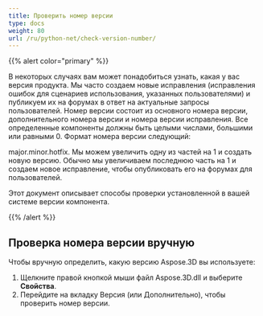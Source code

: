 ```yaml
---
title: Проверить номер версии
type: docs
weight: 80
url: /ru/python-net/check-version-number/
---
```


{{% alert color="primary" %}}

В некоторых случаях вам может понадобиться узнать, какая у вас версия продукта. Мы часто создаем новые исправления (исправления ошибок для сценариев использования, указанных пользователями) и публикуем их на форумах в ответ на актуальные запросы пользователей. Номер версии состоит из основного номера версии, дополнительного номера версии и номера версии исправления. Все определенные компоненты должны быть целыми числами, большими или равными 0. Формат номера версии следующий:

major.minor.hotfix. Мы можем увеличить одну из частей на 1 и создать новую версию. Обычно мы увеличиваем последнюю часть на 1 и создаем новое исправление, чтобы опубликовать его на форумах для пользователей.

Этот документ описывает способы проверки установленной в вашей системе версии компонента.

{{% /alert %}}

## **Проверка номера версии вручную**

Чтобы вручную определить, какую версию Aspose.3D вы используете:

1. Щелкните правой кнопкой мыши файл Aspose.3D.dll и выберите **Свойства**.
1. Перейдите на вкладку Версия (или Дополнительно), чтобы проверить номер версии.
